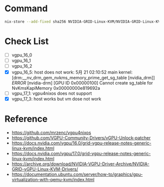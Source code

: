 # Command
```sh
nix-store --add-fixed sha256 NVIDIA-GRID-Linux-KVM/NVIDIA-GRID-Linux-KVM-550.90.05-550.90.07-552.74.zip
```

# Check List
- [ ] vgpu_16_0
- [ ] vgpu_16_1
- [ ] vgpu_16_2
- [x] vgpu_16_5: host does not work: 5月 21 02:10:52 main kernel: [drm:__nv_drm_gem_nvkms_memory_prime_get_sg_table [nvidia_drm]] *ERROR* [nvidia-drm] [GPU ID 0x00000100] Cannot create sg_table for NvKmsKapiMemory 0x00000000e819692a
- [ ] vgpu_17_1: vgpu4nixos does not support
- [x] vgpu_17_3: host works but vm dose not work

# Reference
- https://github.com/mrzenc/vgpu4nixos
- https://github.com/VGPU-Community-Drivers/vGPU-Unlock-patcher
- https://docs.nvidia.com/vgpu/16.0/grid-vgpu-release-notes-generic-linux-kvm/index.html
- https://docs.nvidia.com/vgpu/17.0/grid-vgpu-release-notes-generic-linux-kvm/index.html
- https://archive.org/download/NVIDIA-VGPU-Driver-Archive/NVIDIA-GRID-vGPU-Linux-KVM-Drivers/
- https://documentation.ubuntu.com/server/how-to/graphics/gpu-virtualization-with-qemu-kvm/index.html
